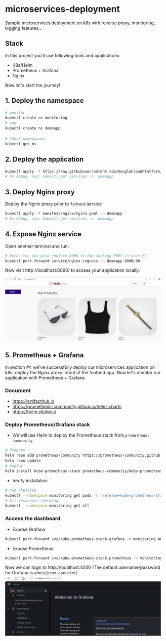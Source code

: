 # microservices-deployment

Sample microservices deployment on k8s with reverse proxy, monitoring, logging features...

## Stack

In this project you'll use following tools and applications:

- K8s/Helm
- Prometheus + Grafana
- Nginx

Now let's start the journey!

## 1. Deploy the namespace

```bash
# monitor
kubectl create ns monitoring
# app
kubectl create ns demoapp

# Check namespaces
kubectl get ns
```

## 2. Deploy the application

```bash
kubectl apply -f https://raw.githubusercontent.com/GoogleCloudPlatform/microservices-demo/main/release/kubernetes-manifests.yaml -n demoapp
# To debug, run: kubectl get services -n  demoapp
```

## 3. Deploy Nginx proxy

Deploy the Nginx proxy prior to `fontend` service

```bash
kubectl apply -f manifest/nginx/nginx.yaml -n demoapp
# To debug, run: kubectl get services -n  demoapp
```

## 4. Expose Nginx service

Open another terminal and run:

```bash
# Note: You can also replace 8090 to the working PORT in your PC
kubectl port-forward service/nginx-ingress -n demoapp 8090:80
```

Now visit http://localhost:8090/ to access your application locally:

![nginx-ok](assets/nginx-ok.png)

## 5. Prometheus + Grafana

In section #4 we've successfully deploy our microservices application on k8s, deploy the Nginx proxy infont of the fontend app. Now let's monitor our application with Prometheus + Grafana

### Document

- https://artifacthub.io
- https://prometheus-community.github.io/helm-charts
- https://helm.sh/docs/

### Deploy Prometheus/Grafana stack

<!-- ![prometheus-architecture](assets/prometheus-architecture.png) -->

- We will use Helm to deploy the Prometheus stack from `prometheus-community`:

```bash
# Prepare
helm repo add prometheus-community https://prometheus-community.github.io/helm-charts
helm repo update
# Deploy
helm install kube-prometheus-stack prometheus-community/kube-prometheus-stack --namespace monitoring
```

- Verify installation

```bash
# Pod checking
kubectl --namespace monitoring get pods -l "release=kube-prometheus-stack"
# All resources checking
kubectl --namespace monitoring get all
```

### Access the dashboard

- Expose Grafana

```bash
kubectl port-forward svc/kube-prometheus-stack-grafana -n monitoring 4000:80
```

- Expose Prometheus

```bash
kubectl port-forward svc/kube-prometheus-stack-prometheus -n monitoring 4001:9090
```

Now we can login to http://localhost:4000 (The default username/password for Grafana is `admin/prom-operator`)
![grafana-login-ok](assets/grafana-login-ok.png)
